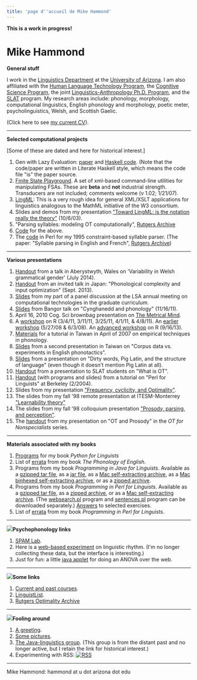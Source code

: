 ```yaml
---
title: 'page d''accueil de Mike Hammond'
---
```


**This is a work in progress!**

Mike Hammond
============

**General stuff**

I work in the [Linguistics Department](http://linguistics.arizona.edu/) at the [University of Arizona](http://www.arizona.edu/). I am also affiliated with the [Human Language Technology Program](https://linguistics.arizona.edu/master-science-human-language-technology-hlt), the [Cognitive Science Program](https://cogsci.arizona.edu), the joint [Linguistics-Anthropology Ph.D. Program](https://linguistics.arizona.edu/content/joint-phd-anthropology-linguistics-also-known-anli-degree), and the [SLAT](http://slat.arizona.edu) program. My research areas include: phonology, morphology, computational linguistics, English phonology and morphology, poetic meter, psycholinguistics, Welsh, and Scottish Gaelic.

(Click here to see [my current CV](http://www.u.arizona.edu/~hammond/cvanon.pdf)).

------------------------------------------------------------------------

**Selected computational projects**

[Some of these are dated and here for historical interest.]

1.  Gen with Lazy Evaluation: [paper](lazy.pdf) and [Haskell
    code](lazy.lhs). (Note that the code/paper are written in Literate
    Haskell style, which means the code file \"is\" the paper source.
2.  [Finite State Playground](flbi1.02.tar.gz). A set of xml-based
    command-line utilities for manipulating FSAs. These are **beta** and
    **not** industrial strength. Transducers are not included; comments
    welcome (v 1.02; 1/21/07).
3.  [LingML](http://dingo.sbs.arizona.edu/~hammond/lingml/lingml.html):
    This is a very rough idea for general XML/XSLT applications for
    linguistics analogous to the MathML initiative of the W3 consortium.
4.  Slides and demos from my presentation [\"Toward LingML: is the
    notation really the
    theory\"](http://dingo.sbs.arizona.edu/~hammond/georgia/gindex.html)
    (10/6/03).
5.  \"Parsing syllables: modeling OT computationally\", [Rutgers
    Archive](http://roa.rutgers.edu/)
6.  [Code](http://www.u.arizona.edu/~hammond/mhlocweb) for the above.
7.  The [code](http://www.u.arizona.edu/~hammond/sylpars) in Perl for my
    1995 constraint-based syllable parser. (The paper: \"Syllable
    parsing in English and French\", [Rutgers
    Archive](http://roa.rutgers.edu/))

------------------------------------------------------------------------

**Various presentations**

1.  [Handout](gho.pdf) from a talk in Aberystwyth, Wales on
    \'Variability in Welsh grammatical gender\' (July 2014).
2.  [Handout](sapporo.pdf) from an invited talk in Japan: \"Phonological
    complexity and input optimization\" (Sept. 2013).
3.  [Slides](talkLSA12.pdf) from my part of a panel discussion at the
    LSA annual meeting on computational technologies in the graduate
    curriculum.
4.  [Slides](bangor.pdf) from Bangor talk on \"Cynghanedd and
    phonology\" (11/16/11).
5.  April 16, 2010 Cog. Sci brownbag presentation on [The Metrical
    Mind](talk.pdf).
6.  A [workshop](http://dingo.sbs.arizona.edu/~hammond/Rwkshp11/) on R
    (3/4/11, 3/11/11, 3/25/11, 4/1/11, & 4/8/11). An [earlier
    workshop](http://dingo.sbs.arizona.edu/~hammond/Rwkshp/) (5/27/08 &
    6/3/08). An [advanced
    workshop](http://dingo.sbs.arizona.edu/~hammond/andy13/) on R
    (9/16/13).
7.  [Materials](taiwan/taiwan.html) for a tutorial in Taiwan in April of
    2007 on empirical techniques in phonology.
8.  [Slides](taiwan/taitalk.pdf) from a second presentation in Taiwan on
    \"Corpus data vs. experiments in English phonotactics\".
9.  [Slides](http://dingo.sbs.arizona.edu/~hammond/disting.pdf) from a
    presentation on \"Dirty words, Pig Latin, and the structure of
    language\" (even though it doesn\'t mention Pig Latin at all).
10. [Handout](http://dingo.sbs.arizona.edu/~hammond/otslat.pdf) from a
    presentation to SLAT students on \"What is OT\".
11. [Handout](http://dingo.sbs.arizona.edu/~hammond/berkeley.html) (with
    programs and slides) from a tutorial on \"Perl for Linguists\" at
    Berkeley (2/2004).
12. Slides from my presentation [\"Frequency, cyclicity, and
    Optimality\"](http://www.u.arizona.edu/~hammond/kslides.pdf).
13. The slides from my fall \'98 remote presentation at ITESM-Monterrey
    [\"Learnability
    theory\"](http://dingo.sbs.arizona.edu/~hammond/mhw3/mh/learn/index.htm)
14. The slides from my fall \'98 colloquium presentation [\"Prosody,
    parsing, and
    perception\"](http://dingo.sbs.arizona.edu/~hammond/mhw3/mh/colf98/index.htm).
15. The [handout](http://www.u.arizona.edu/~hammond/thursday.html) from
    my presentation on \"OT and Prosody\" in the *OT for Nonspecialists*
    series.

------------------------------------------------------------------------

**Materials associated with my books**

1.  [Programs](bookcode.zip) for my book *Python for Linguists*
2.  List of [errata](http://www.u.arizona.edu/~hammond/errata.htm) from
    my book *The Phonology of English*.
3.  Programs from my book *Programming in Java for Linguists*. Available
    as a [gzipped tar
    file](http://dingo.sbs.arizona.edu/~hammond/mhw3/mh/javaling/programs.tar.gz),
    as a [jar
    file](http://dingo.sbs.arizona.edu/~hammond/mhw3/mh/javaling/programs.jar),
    as a [Mac self-extracting
    archive](http://dingo.sbs.arizona.edu/~hammond/mhw3/mh/javaling/programs.sea),
    as a [Mac binhexed self-extracting
    archive](http://dingo.sbs.arizona.edu/~hammond/mhw3/mh/javaling/programs.sea.Hqx),
    or as a [zipped
    archive](http://dingo.sbs.arizona.edu/~hammond/mhw3/mh/javaling/Programs.zip).
4.  Programs from my book *Programming in Perl for Linguists*. Available
    as a [gzipped tar
    file](http://dingo.sbs.arizona.edu/~hammond/perlling/perlprog.tar.gz),
    as a [zipped
    archive](http://dingo.sbs.arizona.edu/~hammond/perlling/perlprogs.zip),
    or as a [Mac self-extracting
    archive](http://dingo.sbs.arizona.edu/~hammond/perlling/perlprogs.sit).
    (The
    [websearch.pl](http://dingo.sbs.arizona.edu/~hammond/perlling/websearch.txt)
    program and [sentences.pl](sentences.txt) program can be downloaded
    separately.) [Answers](perlex.zip) to selected exercises.
5.  List of [errata](http://www.u.arizona.edu/~hammond/perlerrata.html)
    from my book *Programming in Perl for Linguists*.

------------------------------------------------------------------------

![](ball.purple.gif)**Psychophonology links**

1.  [SPAM Lab](http://www.u.arizona.edu/~hammond/spamho.html).
2.  Here is a [web-based
    experiment](http://dingo.sbs.arizona.edu/linguistics/mhexp.html) on
    linguistic rhythm. (I\'m no longer collecting these data, but the
    interface is interesting.)
3.  Just for fun: a little [java
    applet](http://dingo.sbs.arizona.edu/~hammond/nwstats/anova.html)
    for doing an ANOVA over the web.

------------------------------------------------------------------------

![](ball.orange.gif)**Some links**

1.  [Current and past
    courses](http://www.u.arizona.edu/~hammond/courses.html).
2.  [LinguistList](http://www.linguistlist.org).
3.  [Rutgers Optimality Archive](http://roa.rutgers.edu)

------------------------------------------------------------------------

![](ball.green.gif)**Fooling around**

1.  [A greeting](http://www.u.arizona.edu/~hammond/greeting.au).
2.  [Some pictures](http://www.u.arizona.edu/~hammond/pictures.html).
3.  [The Java-linguistics
    group](http://www.u.arizona.edu/~hammond/javanotes.html). (This
    group is from the distant past and no longer active, but I retain
    the link for historical interest.)
4.  Experimenting with RSS: [![RSS](xml.gif)](mhrss.xml)

------------------------------------------------------------------------

Mike Hammond: hammond at u dot arizona dot edu
